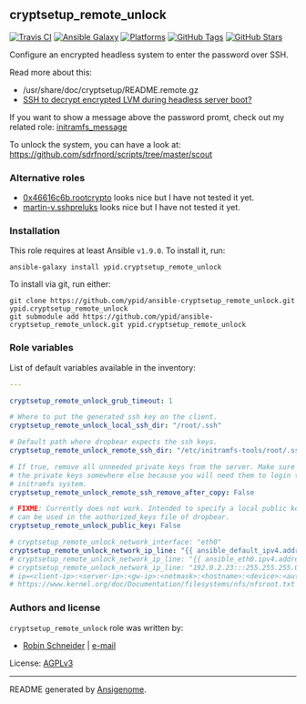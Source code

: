 ## cryptsetup_remote_unlock

<!-- This file was generated by Ansigenome. Do not edit this file directly but
     instead have a look at the files in the ./meta/ directory. -->

[![Travis CI](http://img.shields.io/travis/ypid/ansible-cryptsetup_remote_unlock.svg?style=flat)](http://travis-ci.org/ypid/ansible-cryptsetup_remote_unlock)
[![Ansible Galaxy](http://img.shields.io/badge/galaxy-ypid.cryptsetup_remote_unlock-660198.svg?style=flat)](https://galaxy.ansible.com/ypid/cryptsetup_remote_unlock)
[![Platforms](http://img.shields.io/badge/platforms-debian-lightgrey.svg?style=flat)](#)
[![GitHub Tags](https://img.shields.io/github/tag/ypid/ansible-cryptsetup_remote_unlock.svg)](https://github.com/ypid/ansible-cryptsetup_remote_unlock)
[![GitHub Stars](https://img.shields.io/github/stars/ypid/ansible-cryptsetup_remote_unlock.svg)](https://github.com/ypid/ansible-cryptsetup_remote_unlock)

Configure an encrypted headless system to enter the password over SSH.

Read more about this:

* /usr/share/doc/cryptsetup/README.remote.gz
* [SSH to decrypt encrypted LVM during headless server boot?](http://unix.stackexchange.com/a/79203)

If you want to show a message above the password promt, check out my
related role: [initramfs_message](https://galaxy.ansible.com/ypid/initramfs_message/)

To unlock the system, you can have a look at: https://github.com/sdrfnord/scripts/tree/master/scout

### Alternative roles

* [0x46616c6b.rootcrypto](https://github.com/systemli/ansible-rootcrypto) looks nice but I have not tested it yet.
* [martin-v.sshpreluks](https://github.com/martin-v/ansible-sshpreluks) looks nice but I have not tested it yet.

### Installation

This role requires at least Ansible `v1.9.0`. To install it, run:

```Shell
ansible-galaxy install ypid.cryptsetup_remote_unlock
```

To install via git, run either:

```Shell
git clone https://github.com/ypid/ansible-cryptsetup_remote_unlock.git ypid.cryptsetup_remote_unlock
git submodule add https://github.com/ypid/ansible-cryptsetup_remote_unlock.git ypid.cryptsetup_remote_unlock
```



### Role variables

List of default variables available in the inventory:

```YAML
---

cryptsetup_remote_unlock_grub_timeout: 1

# Where to put the generated ssh key on the client.
cryptsetup_remote_unlock_local_ssh_dir: "/root/.ssh"

# Default path where dropbear expects the ssh keys.
cryptsetup_remote_unlock_remote_ssh_dir: "/etc/initramfs-tools/root/.ssh"

# If true, remove all unneeded private keys from the server. Make sure you have
# the private keys somewhere else because you will need them to login to your
# initramfs system.
cryptsetup_remote_unlock_remote_ssh_remove_after_copy: False

# FIXME: Currently does not work. Intended to specify a local public key which
# can be used in the authorized_keys file of dropbear.
cryptsetup_remote_unlock_public_key: False

# cryptsetup_remote_unlock_network_interface: "eth0"
cryptsetup_remote_unlock_network_ip_line: "{{ ansible_default_ipv4.address }}::{{ ansible_default_ipv4.address }}:{{ ansible_default_ipv4.netmask }}:::off"
# cryptsetup_remote_unlock_network_ip_line: "{{ ansible_eth0.ipv4.address }}:::{{ ansible_eth0.ipv4.netmask }}:{{ ansible_hostname }}::off"
# cryptsetup_remote_unlock_network_ip_line: "192.0.2.23:::255.255.255.0:noname::off"
# ip=<client-ip>:<server-ip>:<gw-ip>:<netmask>:<hostname>:<device>:<autoconf>
# https://www.kernel.org/doc/Documentation/filesystems/nfs/nfsroot.txt
```




### Authors and license

`cryptsetup_remote_unlock` role was written by:

- [Robin Schneider](https://github.com/ypid) | [e-mail](mailto:ypid@riseup.net)

License: [AGPLv3](https://tldrlegal.com/license/gnu-affero-general-public-license-v3-%28agpl-3.0%29)

***

README generated by [Ansigenome](https://github.com/nickjj/ansigenome/).
